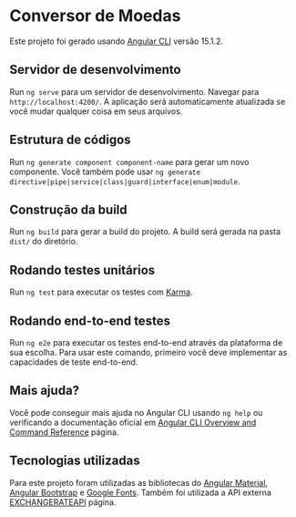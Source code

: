 # Conversor de Moedas

Este projeto foi gerado usando [Angular CLI](https://github.com/angular/angular-cli) versão 15.1.2.

## Servidor de desenvolvimento

Run `ng serve` para um servidor de desenvolvimento. Navegar para `http://localhost:4200/`. A aplicação será automaticamente atualizada se você mudar qualquer coisa em seus arquivos.

## Estrutura de códigos

Run `ng generate component component-name` para gerar um novo componente. Você também pode usar `ng generate directive|pipe|service|class|guard|interface|enum|module`.

## Construção da build

Run `ng build` para gerar a build do projeto. A build será gerada na pasta `dist/` do diretório.

## Rodando testes unitários

Run `ng test` para executar os testes com [Karma](https://karma-runner.github.io).

## Rodando end-to-end testes

Run `ng e2e` para executar os testes end-to-end através da plataforma de sua escolha. Para usar este comando, primeiro você deve implementar as capacidades de teste end-to-end.

## Mais ajuda?

Você pode conseguir mais ajuda no Angular CLI usando `ng help` ou verificando a documentação oficial em [Angular CLI Overview and Command Reference](https://angular.io/cli) página.

## Tecnologias utilizadas

Para este projeto foram utilizadas as bibliotecas do [Angular Material](https://material.angular.io/guide/getting-started), [Angular Bootstrap](https://ng-bootstrap.github.io/#/getting-started) e [Google Fonts](https://exchangerate.host/#/docs). Também foi utilizada a API externa [EXCHANGERATEAPI](https://exchangerate.host/#/docs) página.

